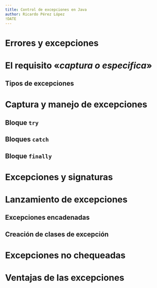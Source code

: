 ```yaml
---
title: Control de excepciones en Java
author: Ricardo Pérez López
!DATE
---
```


# Errores y excepciones

# El requisito «*captura o especifica*»

## Tipos de excepciones

# Captura y manejo de excepciones

## Bloque `try`

## Bloques `catch`

## Bloque `finally`

# Excepciones y signaturas

# Lanzamiento de excepciones

## Excepciones encadenadas

## Creación de clases de excepción

# Excepciones no chequeadas

# Ventajas de las excepciones


